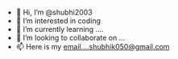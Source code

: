 - 👋 Hi, I’m @shubhi2003
- 👀 I’m interested in coding
- 🌱 I’m currently learning ....
- 💞️ I’m looking to collaborate on ...
- 📫 Here is my email....shubhik050@gmail.com


<!---
shubhi2003/shubhi2003 is a ✨ special ✨ repository because its `README.md` (this file) appears on your GitHub profile.
You can click the Preview link to take a look at your changes.
--->
